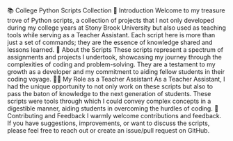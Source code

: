 📚 College Python Scripts Collection
🌟 Introduction
Welcome to my treasure trove of Python scripts, a collection of projects that I not only developed during my college years at Stony Brook University but also used as teaching tools while serving as a Teacher Assistant. Each script here is more than just a set of commands; they are the essence of knowledge shared and lessons learned.
🤖 About the Scripts
These scripts represent a spectrum of assignments and projects I undertook, showcasing my journey through the complexities of coding and problem-solving. They are a testament to my growth as a developer and my commitment to aiding fellow students in their coding voyage.
👨‍🏫 My Role as a Teacher Assistant
As a Teacher Assistant, I had the unique opportunity to not only work on these scripts but also to pass the baton of knowledge to the next generation of students. These scripts were tools through which I could convey complex concepts in a digestible manner, aiding students in overcoming the hurdles of coding.
🤝 Contributing and Feedback
I warmly welcome contributions and feedback. If you have suggestions, improvements, or want to discuss the scripts, please feel free to reach out or create an issue/pull request on GitHub.
